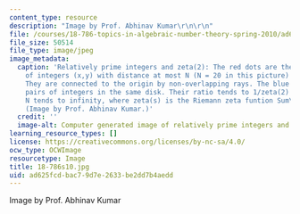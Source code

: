 ```yaml
---
content_type: resource
description: "Image by Prof. Abhinav Kumar\r\n\r\n"
file: /courses/18-786-topics-in-algebraic-number-theory-spring-2010/ad625fcdbac79d7e2633be2dd7b4aedd_18-786s10.jpg
file_size: 50514
file_type: image/jpeg
image_metadata:
  caption: 'Relatively prime integers and zeta(2): The red dots are the coprime pairs
    of integers (x,y) with distance at most N (N = 20 in this picture) from the origin.
    They are connected to the origin by non-overlapping rays. The blue dots are all
    pairs of integers in the same disk. Their ratio tends to 1/zeta(2) = 6/pi^2 as
    N tends to infinity, where zeta(s) is the Riemann zeta funtion Sum\_n (1/n^s).
    (Image by Prof. Abhinav Kumar.)'
  credit: ''
  image-alt: Computer generated image of relatively prime integers and zeta(2)
learning_resource_types: []
license: https://creativecommons.org/licenses/by-nc-sa/4.0/
ocw_type: OCWImage
resourcetype: Image
title: 18-786s10.jpg
uid: ad625fcd-bac7-9d7e-2633-be2dd7b4aedd
---
```

Image by Prof. Abhinav Kumar

